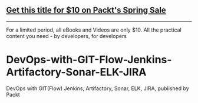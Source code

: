 ## [Get this title for $10 on Packt's Spring Sale](https://www.packt.com/V12137?utm_source=github&utm_medium=packt-github-repo&utm_campaign=spring_10_dollar_2022)
-----
For a limited period, all eBooks and Videos are only $10. All the practical content you need \- by developers, for developers

# DevOps-with-GIT-Flow-Jenkins-Artifactory-Sonar-ELK-JIRA
DevOps with GIT(Flow) Jenkins, Artifactory, Sonar, ELK, JIRA, published by Packt
